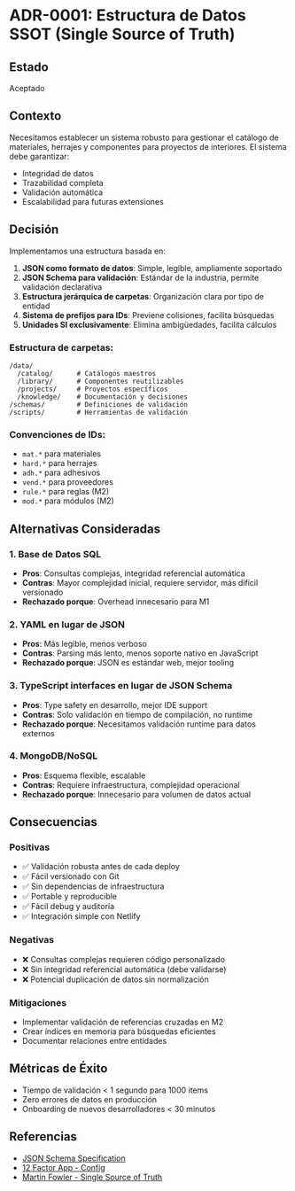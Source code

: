 # ADR-0001: Estructura de Datos SSOT (Single Source of Truth)

## Estado
Aceptado

## Contexto
Necesitamos establecer un sistema robusto para gestionar el catálogo de materiales, herrajes y componentes para proyectos de interiores. El sistema debe garantizar:
- Integridad de datos
- Trazabilidad completa
- Validación automática
- Escalabilidad para futuras extensiones

## Decisión
Implementamos una estructura basada en:

1. **JSON como formato de datos**: Simple, legible, ampliamente soportado
2. **JSON Schema para validación**: Estándar de la industria, permite validación declarativa
3. **Estructura jerárquica de carpetas**: Organización clara por tipo de entidad
4. **Sistema de prefijos para IDs**: Previene colisiones, facilita búsquedas
5. **Unidades SI exclusivamente**: Elimina ambigüedades, facilita cálculos

### Estructura de carpetas:
```
/data/
  /catalog/      # Catálogos maestros
  /library/      # Componentes reutilizables
  /projects/     # Proyectos específicos
  /knowledge/    # Documentación y decisiones
/schemas/        # Definiciones de validación
/scripts/        # Herramientas de validación
```

### Convenciones de IDs:
- `mat.*` para materiales
- `hard.*` para herrajes
- `adh.*` para adhesivos
- `vend.*` para proveedores
- `rule.*` para reglas (M2)
- `mod.*` para módulos (M2)

## Alternativas Consideradas

### 1. Base de Datos SQL
- **Pros**: Consultas complejas, integridad referencial automática
- **Contras**: Mayor complejidad inicial, requiere servidor, más difícil versionado
- **Rechazado porque**: Overhead innecesario para M1

### 2. YAML en lugar de JSON
- **Pros**: Más legible, menos verboso
- **Contras**: Parsing más lento, menos soporte nativo en JavaScript
- **Rechazado porque**: JSON es estándar web, mejor tooling

### 3. TypeScript interfaces en lugar de JSON Schema
- **Pros**: Type safety en desarrollo, mejor IDE support
- **Contras**: Solo validación en tiempo de compilación, no runtime
- **Rechazado porque**: Necesitamos validación runtime para datos externos

### 4. MongoDB/NoSQL
- **Pros**: Esquema flexible, escalable
- **Contras**: Requiere infraestructura, complejidad operacional
- **Rechazado porque**: Innecesario para volumen de datos actual

## Consecuencias

### Positivas
- ✅ Validación robusta antes de cada deploy
- ✅ Fácil versionado con Git
- ✅ Sin dependencias de infraestructura
- ✅ Portable y reproducible
- ✅ Fácil debug y auditoría
- ✅ Integración simple con Netlify

### Negativas
- ❌ Consultas complejas requieren código personalizado
- ❌ Sin integridad referencial automática (debe validarse)
- ❌ Potencial duplicación de datos sin normalización

### Mitigaciones
- Implementar validación de referencias cruzadas en M2
- Crear índices en memoria para búsquedas eficientes
- Documentar relaciones entre entidades

## Métricas de Éxito
- Tiempo de validación < 1 segundo para 1000 items
- Zero errores de datos en producción
- Onboarding de nuevos desarrolladores < 30 minutos

## Referencias
- [JSON Schema Specification](https://json-schema.org/)
- [12 Factor App - Config](https://12factor.net/config)
- [Martin Fowler - Single Source of Truth](https://martinfowler.com/bliki/SingleSourceOfTruth.html)
